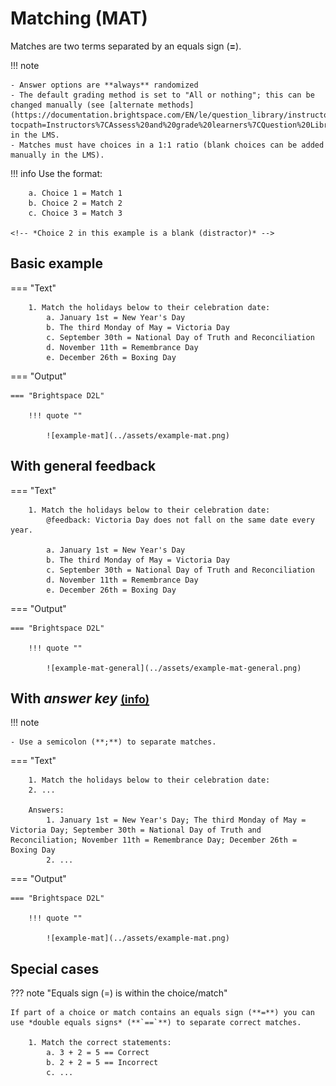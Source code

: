 # Matching (MAT)

Matches are two terms separated by an equals sign (**=**).

!!! note

    - Answer options are **always** randomized
    - The default grading method is set to "All or nothing"; this can be changed manually (see [alternate methods](https://documentation.brightspace.com/EN/le/question_library/instructor/creating_questions.htm?tocpath=Instructors%7CAssess%20and%20grade%20learners%7CQuestion%20Library%7C_____1)) in the LMS.
    - Matches must have choices in a 1:1 ratio (blank choices can be added manually in the LMS).

!!! info
    Use the format:

        a. Choice 1 = Match 1
        b. Choice 2 = Match 2
        c. Choice 3 = Match 3

    <!-- *Choice 2 in this example is a blank (distractor)* -->

## Basic example

=== "Text"

        1. Match the holidays below to their celebration date:
            a. January 1st = New Year's Day
            b. The third Monday of May = Victoria Day
            c. September 30th = National Day of Truth and Reconciliation
            d. November 11th = Remembrance Day
            e. December 26th = Boxing Day

=== "Output"

    === "Brightspace D2L"

        !!! quote ""

            ![example-mat](../assets/example-mat.png)
<!-- 
    === "Canvas"

        !!! quote ""

            Coming Soon.

    === "Moodle"

        !!! quote ""

            Coming Soon. -->

## With general feedback

=== "Text"

        1. Match the holidays below to their celebration date:
            @feedback: Victoria Day does not fall on the same date every year.

            a. January 1st = New Year's Day
            b. The third Monday of May = Victoria Day
            c. September 30th = National Day of Truth and Reconciliation
            d. November 11th = Remembrance Day
            e. December 26th = Boxing Day

=== "Output"

    === "Brightspace D2L"

        !!! quote ""

            ![example-mat-general](../assets/example-mat-general.png)
<!-- 
    === "Canvas"

        !!! quote ""

            Coming Soon.

    === "Moodle"

        !!! quote ""

            Coming Soon. -->

<!-- markdownlint-disable MD033 -->
## With *answer key* [<small markdown>(info)</small>](../additional-info/end-answer-key.md)

!!! note

    - Use a semicolon (**;**) to separate matches.

=== "Text"

        1. Match the holidays below to their celebration date:
        2. ...

        Answers:
            1. January 1st = New Year's Day; The third Monday of May = Victoria Day; September 30th = National Day of Truth and Reconciliation; November 11th = Remembrance Day; December 26th = Boxing Day
            2. ...

=== "Output"

    === "Brightspace D2L"

        !!! quote ""

            ![example-mat](../assets/example-mat.png)
<!-- 
    === "Canvas"

        !!! quote ""

            Coming Soon.

    === "Moodle"

        !!! quote ""

            Coming Soon. -->

## Special cases

??? note "Equals sign (=) is within the choice/match"

    If part of a choice or match contains an equals sign (**=**) you can use *double equals signs* (**`==`**) to separate correct matches.

        1. Match the correct statements:
            a. 3 + 2 = 5 == Correct
            b. 2 + 2 = 5 == Incorrect
            c. ...
